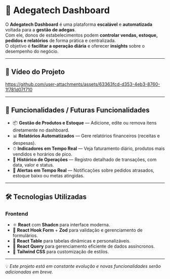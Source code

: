 # 🍷 Adegatech Dashboard

O **Adegatech Dashboard** é uma plataforma **escalável** e **automatizada** voltada para a **gestão de adegas**.  
Com ele, donos de estabelecimentos podem **controlar vendas, estoque, pedidos e relatórios** de forma prática e centralizada.  
O objetivo é **facilitar a operação diária** e oferecer **insights** sobre o desempenho do negócio.

---

## 🎥 Vídeo do Projeto

https://github.com/user-attachments/assets/63363fcd-d353-4eb3-8760-1f781d07f710

---

## 🚀 Funcionalidades / Futuras Funcionalidades

- 📦 **Gestão de Produtos e Estoque** — Adicione, edite ou remova itens diretamente no dashboard.  
- 📊 **Relatórios Automatizados** — Gere relatórios financeiros (receitas e despesas). 
- ⏱ **Indicadores em Tempo Real** — Veja faturamento diário, produtos mais vendidos e horários de pico.  
- 📝 **Histórico de Operações** — Registro detalhado de transações, com data, valor e status.  
- 🔔 **Alertas em Tempo Real** — Notificações sobre pedidos atrasados, estoque baixo ou metas atingidas.  

---

## 🛠 Tecnologias Utilizadas

### **Frontend**
- ⚛ **React** com **Shadcn** para interface moderna.  
- 📝 **React Hook Form** + **Zod** para validação e gerenciamento de formulários.  
- 📑 **React Table** para tabelas dinâmicas e personalizáveis.  
- 🔄 **React Query** para gerenciamento eficiente de dados assíncronos.  
- 🎨 **Tailwind CSS** para customização de estilos.  

---

💡 *Este projeto está em constante evolução e novas funcionalidades serão adicionadas em breve.*
